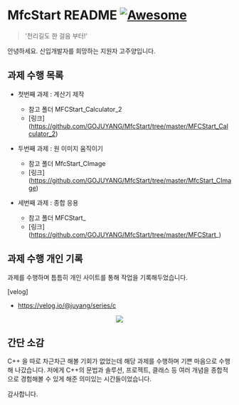 # MfcStart README [![Awesome](https://cdn.jsdelivr.net/gh/sindresorhus/awesome@d7305f38d29fed78fa85652e3a63e154dd8e8829/media/badge.svg)](https://github.com/sindresorhus/awesome#readme)
>  '천리길도 한 걸음 부터!' 

안녕하세요. 신입개발자를 희망하는 지원자 고주양입니다.

## 과제 수행 목록

* 첫번째 과제 : 계산기 제작
  * 참고 폴더 MFCStart_Calculator_2
  * [링크] (https://github.com/GOJUYANG/MfcStart/tree/master/MFCStart_Calculator_2)

* 두번째 과제 : 원 이미지 움직이기
  * 참고 폴더 MfcStart_CImage
  * [링크] (https://github.com/GOJUYANG/MfcStart/tree/master/MfcStart_CImage)
 
* 세번째 과제 : 종합 응용 
  * 참고 폴더 MFCStart_
  * [링크] (https://github.com/GOJUYANG/MfcStart/tree/master/MFCStart_)


## 과제 수행 개인 기록

과제를 수행하며 틈틈히 개인 사이트를 통해 작업을 기록해두었습니다.

[velog]
- https://velog.io/@juyang/series/c
<p align="center">
  <img src="https://github.com/GOJUYANG/MfcStart/assets/133473562/8f766ec9-6a02-47db-b683-b6f325acd343">
</p>


## 간단 소감

C++ 을 따로 차근차근 해볼 기회가 없었는데 해당 과제를 수행하며 기쁜 마음으로 수행해 나갔습니다.
저에게 C++의 문법과 솔루션, 프로젝트, 클래스 등 여러 개념을 종합적으로 경험해볼 수 있게 해준 의미있는 시간들이었습니다. 

감사합니다.

